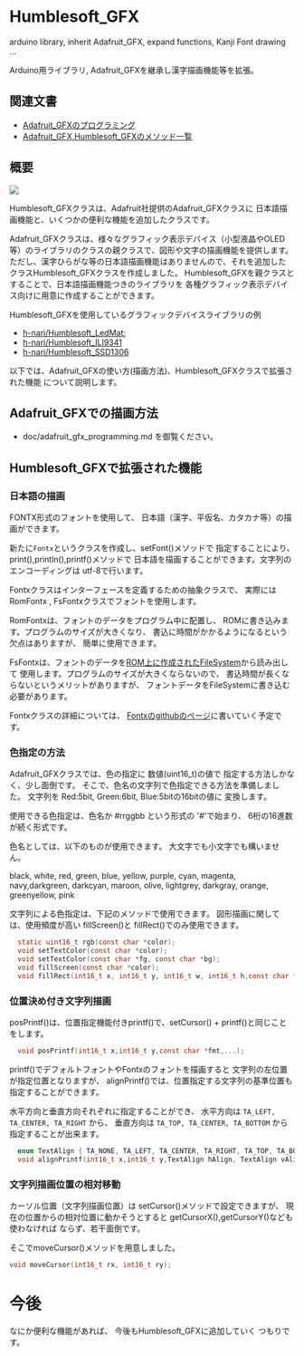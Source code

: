# Humblesoft_GFX
arduino library, inherit Adafruit_GFX, expand functions, Kanji Font drawing ...

Arduino用ライブラリ, Adafruit_GFXを継承し漢字描画機能等を拡張。

## 関連文書

* <a href="https://github.com/h-nari/Humblesoft_GFX/blob/master/doc/adafruit_gfx_programing.md">Adafruit_GFXのプログラミング</a>
* <a href="https://github.com/h-nari/Humblesoft_GFX/blob/master/doc/methods.md">Adafruit_GFX,Humblesoft_GFXのメソッド一覧</a>

## 概要

<img src="https://github.com/h-nari/Humblesoft_GFX/blob/master/img/fig171030a1.png?raw=true&2">

Humblesoft_GFXクラスは、Adafruit社提供のAdafruit_GFXクラスに
日本語描画機能と、いくつかの便利な機能を追加したクラスです。

Adafruit_GFXクラスは、様々なグラフィック表示デバイス（小型液晶やOLED等）のライブラリのクラスの親クラスで、図形や文字の描画機能を提供します。
ただし、漢字ひらがな等の日本語描画機能はありませんので、それを追加した
クラスHumblesoft_GFXクラスを作成しました。
Humblesoft_GFXを親クラスとすることで、日本語描画機能つきのライブラリを
各種グラフィック表示デバイス向けに用意に作成することができます。

Humblesoft_GFXを使用しているグラフィックデバイスライブラリの例

* [h-nari/Humblesoft_LedMat:](https://github.com/h-nari/Humblesoft_LedMat "h-nari/Humblesoft_LedMat: arduino library for Humblesoft Led Matrix controller with esp8266")
* [h-nari/Humblesoft_ILI9341](https://github.com/h-nari/Humblesoft_ILI9341 "h-nari/Humblesoft_ILI9341: add some functions to Adaruit_ILI9341")
* [h-nari/Humblesoft_SSD1306](https://github.com/h-nari/Humblesoft_SSD1306 "h-nari/Humblesoft_SSD1306: arduino library for SSD1306, inherit Adafruit_SSD1306 add Kanji drawing feature")

以下では、Adafruit_GFXの使い方(描画方法)、Humblesoft_GFXクラスで拡張された機能
について説明します。

## Adafruit_GFXでの描画方法

- doc/adafruit_gfx_programming.md を御覧ください。

## Humblesoft_GFXで拡張された機能

### 日本語の描画

FONTX形式のフォントを使用して、
日本語（漢字、平仮名、カタカナ等）の描画ができます。

新たに```Fontx```というクラスを作成し、setFont()メソッドで
指定することにより、print(),println(),printf()メソッドで
日本語を描画することができます。文字列のエンコーディングは
utf-8で行います。

Fontxクラスはインターフェースを定義するための抽象クラスで、
実際にはRomFontx , FsFontxクラスでフォントを使用します。

RomFontxは、フォントのデータをプログラム中に配置し、
ROMに書き込みます。プログラムのサイズが大きくなり、
書込に時間がかかるようになるという欠点はありますが、
簡単に使用できます。

FsFontxは、フォントのデータを<a href="https://github.com/esp8266/Arduino/blob/master/doc/filesystem.rst">ROM上に作成されたFileSystem</a>から読み出して
使用します。プログラムのサイズが大きくならないので、
書込時間が長くならないというメリットがありますが、
フォントデータをFileSystemに書き込む必要があります。

Fontxクラスの詳細については、
<a href="https://github.com/h-nari/Fontx">
Fontxのgithubのページ</a>に書いていく予定です。

### 色指定の方法

Adafruit_GFXクラスでは、色の指定に 数値(uint16_t)の値で
指定する方法しかなく、少し面倒です。
そこで、色名の文字列で色指定できる方法を準備しました。
文字列を Red:5bit, Green:6bit, Blue:5bitの16bitの値に
変換します。

使用できる色指定は、色名か #rrggbb という形式の '#'で始まり、
6桁の16進数が続く形式です。

色名としては、以下のものが使用できます。
大文字でも小文字でも構いません。

black, white, red, green, blue, yellow, purple, cyan, magenta, navy,darkgreen, darkcyan, maroon, olive, lightgrey, darkgray, orange, greenyellow, pink

文字列による色指定は、下記のメソッドで使用できます。
図形描画に関しては、使用頻度が高い fillScreen()と
fillRect()でのみ使用できます。

``` c
  static uint16_t rgb(const char *color);
  void setTextColor(const char *color);
  void setTextColor(const char *fg, const char *bg);
  void fillScreen(const char *color);
  void fillRect(int16_t x, int16_t y, int16_t w, int16_t h,const char *color);
```

### 位置決め付き文字列描画

posPrintf()は、位置指定機能付きprintf()で、setCursor() + printf()と同じことをします。

``` c
  void posPrintf(int16_t x,int16_t y,const char *fmt,...);
```

printf()でデフォルトフォントやFontxのフォントを描画すると
文字列の左位置が指定位置となりますが、
alignPrintf()では、位置指定する文字列の基準位置も指定することができます。

水平方向と垂直方向それぞれに指定することができ、
水平方向は ```TA_LEFT, TA_CENTER, TA_RIGHT``` から、
垂直方向は ```TA_TOP, TA_CENTER, TA_BOTTOM``` から
指定することが出来ます。

``` c
  enum TextAlign { TA_NONE, TA_LEFT, TA_CENTER, TA_RIGHT, TA_TOP, TA_BOTTOM};
  void alignPrintf(int16_t x,int16_t y,TextAlign hAlign, TextAlign vAlign,const char *fmt,...);
```

### 文字列描画位置の相対移動

カーソル位置（文字列描画位置）は
setCursor()メソッドで設定できますが、
現在の位置からの相対位置に動かそうとすると
getCursorX(),getCursorY()なども使わなければ
ならず、若干面倒です。

そこでmoveCursor()メソッドを用意しました。

``` c
void moveCursor(int16_t rx, int16_t ry);
```

# 今後

なにか便利な機能があれば、
今後もHumblesoft_GFXに追加していく
つもりです。
